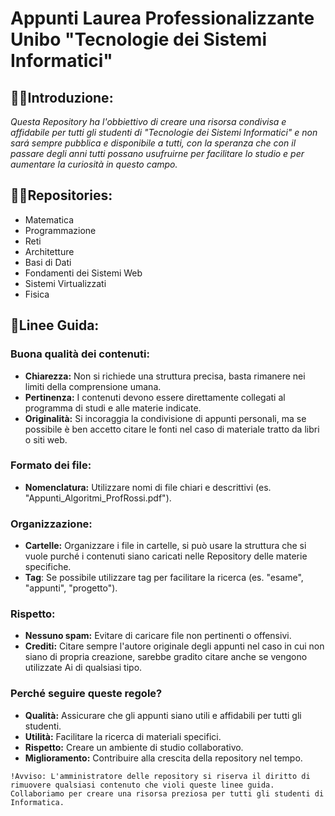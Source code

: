 # Appunti Laurea Professionalizzante Unibo "Tecnologie dei Sistemi Informatici"

## 🙋‍♀️Introduzione:
*Questa Repository ha l'obbiettivo di creare una risorsa condivisa e affidabile per tutti gli studenti di "Tecnologie dei Sistemi Informatici" e non sará sempre pubblica e disponibile a tutti, con la speranza che con il passare degli anni tutti possano usufruirne per facilitare lo studio e per aumentare la curiosità in questo campo.*

## 👩‍💻Repositories:
- Matematica
- Programmazione
- Reti
- Architetture
- Basi di Dati
- Fondamenti dei Sistemi Web
- Sistemi Virtualizzati
- Fisica

## 📍Linee Guida:
### Buona qualità dei contenuti:
   * **Chiarezza:** Non si richiede una struttura precisa, basta rimanere nei limiti della comprensione umana.
   * **Pertinenza:** I contenuti devono essere direttamente collegati al programma di studi e alle materie indicate.
   * **Originalità:** Si incoraggia la condivisione di appunti personali, ma se possibile è ben accetto citare le fonti nel caso di materiale tratto da libri o siti web.
### Formato dei file:
   * **Nomenclatura:** Utilizzare nomi di file chiari e descrittivi (es. "Appunti_Algoritmi_ProfRossi.pdf").
### Organizzazione:
   * **Cartelle:** Organizzare i file in cartelle, si può usare la struttura che si vuole purché i contenuti siano caricati nelle Repository delle materie specifiche.
   * **Tag**: Se possibile utilizzare tag per facilitare la ricerca (es. "esame", "appunti", "progetto").
### Rispetto:
   * **Nessuno spam:** Evitare di caricare file non pertinenti o offensivi.
   * **Crediti:** Citare sempre l'autore originale degli appunti nel caso in cui non siano di propria creazione, sarebbe gradito citare anche se vengono utilizzate Ai di qualsiasi tipo.
### Perché seguire queste regole?
 * **Qualità:** Assicurare che gli appunti siano utili e affidabili per tutti gli studenti.
 * **Utilità:** Facilitare la ricerca di materiali specifici.
 * **Rispetto:** Creare un ambiente di studio collaborativo.
 * **Miglioramento:** Contribuire alla crescita della repository nel tempo.

``` 
!Avviso: L'amministratore delle repository si riserva il diritto di rimuovere qualsiasi contenuto che violi queste linee guida.
Collaboriamo per creare una risorsa preziosa per tutti gli studenti di Informatica.
```